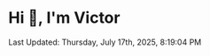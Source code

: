 <h1>Hi 👋, I'm Victor </h1>

<!--RECENT_ACTIVITY:start-->
<!--RECENT_ACTIVITY:end-->

<!--RECENT_ACTIVITY:last_update-->
Last Updated: Thursday, July 17th, 2025, 8:19:04 PM
<!--RECENT_ACTIVITY:last_update_end-->
